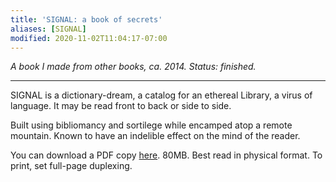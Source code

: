 ```yaml
---
title: 'SIGNAL: a book of secrets'
aliases: [SIGNAL]
modified: 2020-11-02T11:04:17-07:00
---
```


*A book I made from other books, ca. 2014. Status: finished.*

---

SIGNAL is a dictionary-dream, a catalog for an ethereal Library, a virus of language. It may be read front to back or side to side.

Built using bibliomancy and sortilege while encamped atop a remote mountain. Known to have an indelible effect on the mind of the  reader.

You can download a PDF copy [here](/signal-a-book-of-secrets.pdf). 80MB. Best read in physical format. To print, set full-page duplexing.